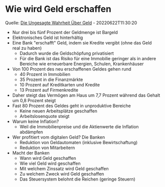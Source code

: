 # Wie wird Geld erschaffen

Quelle: [Die Ungesagte Wahrheit Über Geld](https://www.youtube.com/watch?v=qLIZaLeA5gI) - 20220622T11:30:20

* Nur drei bis fünf Prozent der Geldmenge ist Bargeld
* Elektronisches Geld ist hinterhältig
* Eine Bank "erschafft" Geld, indem sie Kredite vergibt (ohne das Geld real zu haben)
  * Dadurch wurde die Geldschöpfung privatisiert
  * Für die Bank ist das Risiko für eine Immobilie geringer als in andere Bereiche wie erneuerbare Energien, Schulen, Krankenhäuser
* Von 100 Prozent des neu erschaffenen Geldes gehen rund
  * 40 Prozent in Immobilien
  * 35 Prozent in die Finanzmärkte
  * 10 Prozent auf Kreditkarten und Kredite
  * 13 Prozent auf Firmenkredite
* Daher steigt das Vermögen am Haus um 7,7 Prozent während das Gehalt um 0,8 Prozent steigt
* Fast 80 Prozent des Geldes geht in unproduktive Bereiche
  * Keine neuen Arbeitsplätze geschaffen
  * Arbeitslosenquote steigt
* Warum keine Inflation?
  * Weil die Immobilienpreise und die Aktienwerte die Inflation abdämpfen
* Wer profitiert vom digitalen Geld? Die Banken
  * Reduktion von Geldautomaten (inklusive Bewirtschaftung)
  * Reduktion von Mitarbeitern
* Macht der Banken
  * Wann wird Geld geschaffen
  * Wie viel Geld wird geschaffen
  * Mit welchem Zinssatz wird Geld geschaffen
  * Zu welchem Zweck wird Geld geschaffen
  * Das Steuersystem belohnt die Reichen (geringe Steuern)

